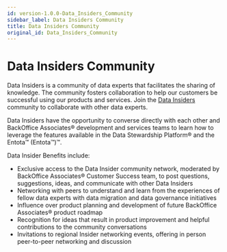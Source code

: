 ```yaml
---
id: version-1.0.0-Data_Insiders_Community
sidebar_label: Data Insiders Community
title: Data Insiders Community
original_id: Data_Insiders_Community
---
```


# Data Insiders Community

Data Insiders is a community of data experts that facilitates the
sharing of knowledge. The community fosters collaboration to help our
customers be successful using our products and services. Join the [Data
Insiders](http://www.boaweb.com/customers/data-insiders/) community to
collaborate with other data experts.

Data Insiders have the opportunity to converse directly with each other
and BackOffice Associates® development and services teams to learn how
to leverage the features available in the Data Stewardship Platform® and
the Entota™ (Entota™)™.

Data Insider Benefits include:

  - Exclusive access to the Data Insider community network, moderated by
    BackOffice Associates® Customer Success team, to post questions,
    suggestions, ideas, and communicate with other Data Insiders
  - Networking with peers to understand and learn from the experiences
    of fellow data experts with data migration and data governance
    initiatives
  - Influence over product planning and development of future BackOffice
    Associates® product roadmap
  - Recognition for ideas that result in product improvement and helpful
    contributions to the community conversations
  - Invitations to regional Insider networking events, offering in
    person peer-to-peer networking and discussion
